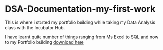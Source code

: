    # DSA-Documentation-my-first-work
This is where i started my portfolio building while taking my Data Analysis class with the Incubator Hub.


I have learnt quite number of things ranging from Ms Excel to SQL and now to my Portfolio building 
[download here](https://www.microsoft.com)


